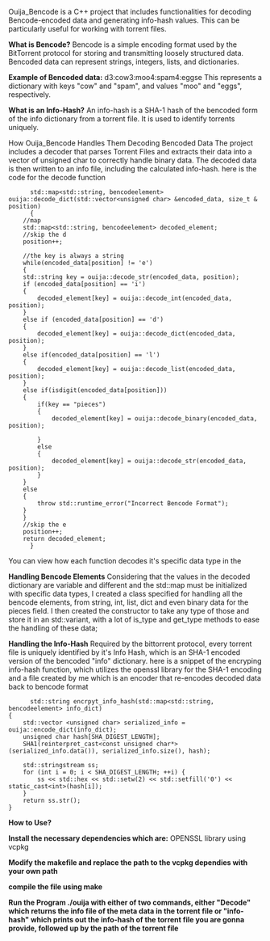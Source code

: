 Ouija_Bencode is a C++ project that includes functionalities for decoding Bencode-encoded data and generating info-hash values. This can be particularly useful for working with torrent files.

**What is Bencode?**
Bencode is a simple encoding format used by the BitTorrent protocol for storing and transmitting loosely structured data. Bencoded data can represent strings, integers, lists, and dictionaries.

**Example of Bencoded data:**
d3:cow3:moo4:spam4:eggse
This represents a dictionary with keys "cow" and "spam", and values "moo" and "eggs", respectively.

**What is an Info-Hash?**
An info-hash is a SHA-1 hash of the bencoded form of the info dictionary from a torrent file. It is used to identify torrents uniquely.

How Ouija_Bencode Handles Them
Decoding Bencoded Data
The project includes a decoder that parses Torrent Files and extracts their data into a vector of unsigned char to correctly handle binary data. The decoded data is then written to an info file, including the calculated info-hash.
here is the code for the decode function 
```
      std::map<std::string, bencodeelement> ouija::decode_dict(std::vector<unsigned char> &encoded_data, size_t & position)
      {
    //map
    std::map<std::string, bencodeelement> decoded_element;
    //skip the d
    position++;

    //the key is always a string
    while(encoded_data[position] != 'e')
    {
    std::string key = ouija::decode_str(encoded_data, position);
    if (encoded_data[position] == 'i')
    {
        decoded_element[key] = ouija::decode_int(encoded_data, position);
    }
    else if (encoded_data[position] == 'd')
    {
        decoded_element[key] = ouija::decode_dict(encoded_data, position);
    }
    else if(encoded_data[position] == 'l')
    {
        decoded_element[key] = ouija::decode_list(encoded_data, position);
    }
    else if(isdigit(encoded_data[position]))
    {
        if(key == "pieces")
        {
            decoded_element[key] = ouija::decode_binary(encoded_data, position);
            
        }
        else
        {
            decoded_element[key] = ouija::decode_str(encoded_data, position);
        }
    }
    else
    {
        throw std::runtime_error("Incorrect Bencode Format");
    }
    }
    //skip the e
    position++;
    return decoded_element;
      }
```
You can view how each function decodes it's specific data type in the 

**Handling Bencode Elements**
Considering that the values in the decoded dictionary are variable and different and the std::map must be initialized with specific data types, 
I created a class specified for handling all the bencode elements, from string, int, list, dict and even binary data for the pieces field. I then created the constructor to take any type of those and store it in an std::variant, with a lot of is_type and get_type methods to ease the handling of these data;

**Handling the Info-Hash**
Required by the bittorrent protocol, every torrent file is uniquely identified by it's Info Hash, which is an SHA-1 encoded version of the bencoded "info" dictionary. 
here is a snippet of the encryping info-hash function, which utilizes the openssl library for the SHA-1 encoding and a file created by me which is an encoder that re-encodes decoded data back to bencode format
```
      std::string encrpyt_info_hash(std::map<std::string, bencodeelement> info_dict)
{
    std::vector <unsigned char> serialized_info = ouija::encode_dict(info_dict);
    unsigned char hash[SHA_DIGEST_LENGTH];
    SHA1(reinterpret_cast<const unsigned char*>(serialized_info.data()), serialized_info.size(), hash);
    
    std::stringstream ss;
    for (int i = 0; i < SHA_DIGEST_LENGTH; ++i) {
        ss << std::hex << std::setw(2) << std::setfill('0') << static_cast<int>(hash[i]);
    }
    return ss.str();
}
```

**How to Use?**

**Install the necessary dependencies which are:**
OPENSSL library using vcpkg 

**Modify the makefile and replace the path to the vcpkg dependies with your own path**

**compile the file using make**

**Run the Program ./ouija with either of two commands, either "Decode" which returns the info file of the meta data in the torrent file or "info-hash" which prints out the info-hash of the torrent file you are gonna provide, followed up by the path of the torrent file**
